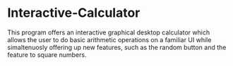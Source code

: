 # Interactive-Calculator

This program offers an interactive graphical desktop calculator which allows the user to do basic arithmetic operations on a familiar UI while simaltenuosly offering up new features, such as the random button and the feature to square numbers.
